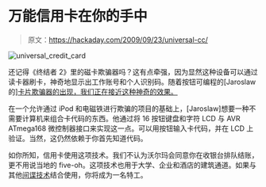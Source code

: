 # 万能信用卡在你的手中

> 原文：<https://hackaday.com/2009/09/23/universal-cc/>

![universal_credit_card](img/b953d8e5fcacd0abf367547a7d66f8e3.png "universal_credit_card")

还记得《终结者 2》里的磁卡欺骗器吗？这有点牵强，因为显然这种设备可以通过读卡器刷卡，神奇地显示出工作账号和个人识别码。随着按钮可编程的[Jaroslaw 的][卡片欺骗器的出现，我们正在接近这种神奇的效果。](http://www.soniktech.com/sonik-dynamik-magnetic-card-encoder.html)

在一个允许通过 iPod 和电磁铁进行欺骗的项目的基础上，[Jaroslaw]想要一种不需要计算机来组合卡代码的东西。他通过将 16 按钮键盘和字符 LCD 与 AVR ATmega168 微控制器接口来实现这一点。可以用按钮输入卡代码，并在 LCD 上验证。当然，这仍然依赖于你首先知道代码。

如你所知，信用卡使用这项技术。我们不认为沃尔玛会同意你在收银台排队结账，更不用说当地的 five-oh。这项技术也用于大学、企业和酒店的建筑通道。如果与其他[间谍技术](http://hackaday.com/2009/09/22/photographic-key-duplication/)结合使用，你将成为一名特工。
